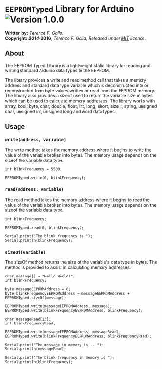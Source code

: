 # `EEPROMTyped` Library for Arduino ![Version 1.0.0](https://img.shields.io/badge/Version-1.0.0-blue.svg)

**Written by:** *Terence F. Golla*.  
**Copyright:** _**2014**-_**2016**, *Terence F. Golla, Released under [MIT](/LICENSE) licence*.

## About

The EEPROM Typed Library is a lightweight static library for reading and writing standard Arduino data types to the EEPROM. 

The library provides a write and read method call that takes a memory address and standard data type variable which is deconstructed into or reconstructed from byte values written or read from the EEPROM memory.  The library also provides a sizeof used to return the variable size in bytes which can be used to calculate memory addresses.  The library works with array, bool, byte, char, double, float, int, long, short, size_t, string, unsigned char, unsigned int, unsigned long and word data types.

## Usage

### `write(address, variable)`
The write method takes the memory address where it begins to write the value of the variable broken into bytes. The memory usage depends on the sizeof the variable data type.

```
int blinkFrequency = 5500;

EEPROMTyped.write(0, blinkFrequency);
```
### `read(address, variable)`
The read method takes the memory address where it begins to read the value of the variable broken into bytes. The memory usage depends on the sizeof the variable data type.

```
int blinkFrequency;

EEPROMTyped.read(0, blinkFrequency);

Serial.print("The blink frequency is ");
Serial.println(blinkFrequency);
```
### `sizeOf(variable)`
The sizeOf method returns the size of the variable's data type in bytes. The method is provided to assist in calculating memory addresses.

```
char message[] = "Hello World!";
int blinkFrequency;

byte messageEEPROMAddress = 0;
byte blinkFrequencyEEPROMAddress = messageEEPROMAddress + EEPROMTyped.sizeOf(message);

EEPROMTyped.write(messageEEPROMAddress, message);
EEPROMTyped.write(blinkFrequencyEEPROMAddress, blinkFrequency);

char messageRead[13];
int blinkFrequencyRead;

EEPROMTyped.write(messageEEPROMAddress, messageRead);
EEPROMTyped.write(blinkFrequencyEEPROMAddress, blinkFrequencyRead);

Serial.print("The message in memory is... ");
Serial.println(messageRead);

Serial.print("The blink frequency in memory is ");
Serial.println(blinkFrequency);
```